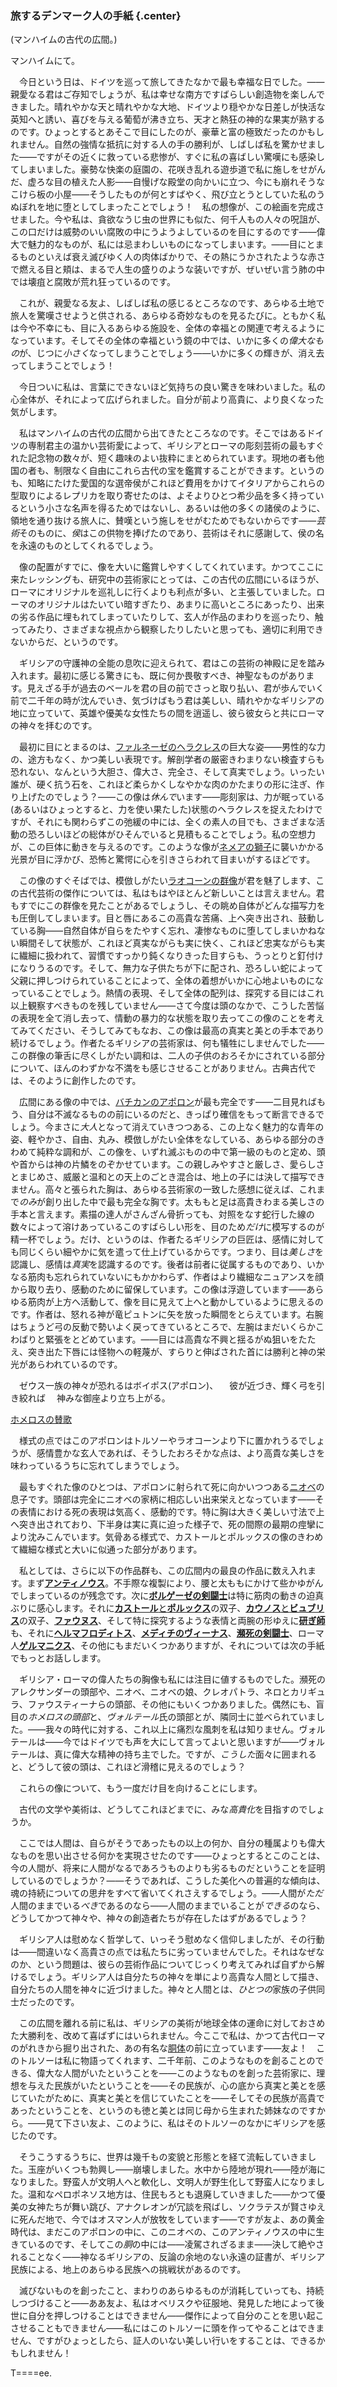 ### 旅するデンマーク人の手紙 {.center}

<p class="center">(マンハイムの古代の広間。)</p>

<p class="right">マンハイムにて。</p>

　今日という日は、ドイツを巡って旅してきたなかで最も幸福な日でした。――親愛なる君はご存知でしょうが、私は幸せな南方ですばらしい創造物を楽しんできました。晴れやかな天と晴れやかな大地、ドイツより穏やかな日差しが快活な英知へと誘い、喜びを与える葡萄が沸き立ち、天才と熱狂の神的な果実が熟するのです。ひょっとするとあそこで目にしたのが、豪華と富の極致だったのかもしれません。自然の強情な抵抗に対する人の手の勝利が、しばしば私を驚かせました――ですがその近くに救っている悲惨が、すぐに私の喜ばしい驚嘆にも感染してしまいました。豪勢な快楽の庭園の、花咲き乱れる遊歩道で私に施しをせがんだ、虚ろな目の植えた人影――自慢げな殿堂の向かいに立つ、今にも崩れそうなこけら板の小屋――そうしたものが何とすばやく、飛び立とうとしていた私のうぬぼれを地に堕としてしまったことでしょう！　私の想像が、この絵画を完成させました。今や私は、貪欲なうじ虫の世界にも似た、何千人もの人々の呪詛が、この口だけは威勢のいい腐敗の中にうようよしているのを目にするのです――偉大で魅力的なものが、私には忌まわしいものになってしまいます。――目にとまるものといえば衰え滅びゆく人の肉体ばかりで、その熱にうかされたような赤さで燃える目と頬は、まるで人生の盛りのような装いですが、ぜいぜい言う肺の中では壊疽と腐敗が荒れ狂っているのです。

　これが、親愛なる友よ、しばしば私の感じるところなのです、あらゆる土地で旅人を驚嘆させようと供される、あらゆる奇妙なものを見るたびに。ともかく私は今や不幸にも、目に入るあらゆる施設を、全体の幸福との関連で考えるようになっています。そしてその全体の幸福という鏡の中では、いかに多くの*偉大なもの*が、じつに*小さく*なってしまうことでしょう――いかに多くの輝きが、消え去ってしまうことでしょう！

　今日ついに私は、言葉にできないほど気持ちの良い驚きを味わいました。私の心全体が、それによって広げられました。自分が前より高貴に、より良くなった気がします。

　私はマンハイムの古代の広間から出てきたところなのです。そこではあるドイツの専制君主の温かい芸術愛によって、ギリシアとローマの彫刻芸術の最もすぐれた記念物の数々が、短く趣味のよい抜粋にまとめられています。現地の者も他国の者も、制限なく自由にこれら古代の宝を鑑賞することができます。というのも、知略にたけた愛国的な選帝侯がこれほど費用をかけてイタリアからこれらの型取りによるレプリカを取り寄せたのは、よそよりひとつ希少品を多く持っているという小さな名声を得るためではないし、あるいは他の多くの諸侯のように、領地を通り抜ける旅人に、賛嘆という施しをせがむためでもないからです――*芸術*そのものに、*侯*はこの供物を捧げたのであり、芸術はそれに感謝して、侯の名を永遠のものとしてくれるでしょう。

　像の配置がすでに、像を大いに鑑賞しやすくしてくれています。かつてここに来たレッシングも、研究中の芸術家にとっては、この古代の広間にいるほうが、ローマにオリジナルを巡礼しに行くよりも利点が多い、と主張していました。ローマのオリジナルはたいてい暗すぎたり、あまりに高いところにあったり、出来の劣る作品に埋もれてしまっていたりして、玄人が作品のまわりを巡ったり、触ってみたり、さまざまな視点から観察したりしたいと思っても、適切に利用できないからだ、というのです。

　ギリシアの守護神の全能の息吹に迎えられて、君はこの芸術の神殿に足を踏み入れます。最初に感じる驚きにも、既に何か畏敬すべき、神聖なものがあります。見えざる手が過去のベールを君の目の前でさっと取り払い、君が歩んでいく前で二千年の時が沈んでいき、気づけばもう君は美しい、晴れやかなギリシアの地に立っていて、英雄や優美な女性たちの間を逍遥し、彼ら彼女らと共にローマの神々を拝むのです。

　最初に目にとまるのは、[ファルネーゼのヘラクレス](#hercules)の巨大な姿――男性的な力の、途方もなく、かつ美しい表現です。解剖学者の厳密きわまりない検査すらも恐れない、なんという大胆さ、偉大さ、完全さ、そして真実でしょう。いったい誰が、硬く抗う石を、これほど柔らかくしなやかな肉のかたまりの形に注ぎ、作り上げたのでしょう？――この像は*休んで*います――彫刻家は、力が眠っている(あるいはひょっとすると、力を使い果たした)状態のヘラクレスを捉えたわけですが、それにも関わらずこの弛緩の中には、全くの素人の目でも、さまざまな活動の恐ろしいほどの総体がひそんでいると見積もることでしょう。私の空想力が、この巨体に動きを与えるのです。このような像が[ネメアの獅子](#nemea_lion)に襲いかかる光景が目に浮かび、恐怖と驚愕に心を引きさらわれて目まいがするほどです。

　この像のすぐそばでは、模倣しがたい[ラオコーンの群像](#raokoon)が君を魅了します、この古代芸術の傑作については、私はもはやほとんど新しいことは言えません。君もすでにこの群像を見たことがあるでしょうし、その眺め自体がどんな描写力をも圧倒してしまいます。目と唇にあるこの高貴な苦痛、上へ突き出され、鼓動している胸――自然自体が自らをたやすく忘れ、凄惨なものに堕してしまいかねない瞬間そして状態が、これほど真実ながらも実に快く、これほど忠実ながらも実に繊細に扱われて、習慣ですっかり鈍くなりきった目すらも、うっとりと釘付けになりうるのです。そして、無力な子供たちが下に配され、恐ろしい蛇によって父親に押しつけられていることによって、全体の着想がいかに心地よいものになっていることでしょう。熱情の表現、そして全体の配列は、探究する目にはこれ以上観察すべきものを残していません――さて今度は頭のなかで、こうした苦悩の表現を全て消し去って、情動の暴力的な状態を取り去ってこの像のことを考えてみてください、そうしてみてもなお、この像は最高の真実と美との手本であり続けるでしょう。作者たるギリシアの芸術家は、何も犠牲にしませんでした――この群像の筆舌に尽くしがたい調和は、二人の子供のおろそかにされている部分について、ほんのわずかな不満をも感じさせることがありません。古典古代では、そのように創作したのです。

　広間にある像の中では、[バチカンのアポロン](#apolo)が最も完全です――二目見ればもう、自分は不滅なるものの前にいるのだと、きっぱり確信をもって断言できるでしょう。今まさに*大人*となって消えていきつつある、この上なく魅力的な青年の姿、軽やかさ、自由、丸み、模倣しがたい全体をなしている、あらゆる部分のきわめて純粋な調和が、この像を、いずれ滅ぶものの中で第一級のものと定め、頭や首からは神の片鱗をのぞかせています。この親しみやすさと厳しさ、愛らしさとまじめさ、威厳と温和との天上のごとき混合は、地上の子には決して描写できません。高々と張られた胸は、あらゆる芸術家の一致した感想に従えば、これまで*のみ*が創り出した中で最も完全な胸です。太ももと足は高貴きわまる美しさの手本と言えます。素描の達人がさんざん骨折っても、対照をなす蛇行した線の数々によって溶けあっているこのすばらしい形を、目のため*だけ*に模写するのが精一杯でしょう。だけ、というのは、作者たるギリシアの巨匠は、感情に対しても同じくらい細やかに気を遣って仕上げているからです。つまり、目は*美しさ*を認識し、感情は*真実*を認識するのです。後者は前者に従属するものであり、いかなる筋肉も忘れられていないにもかかわらず、作者はより繊細なニュアンスを顔から取り去り、感動のために留保しています。この像は浮遊しています――あらゆる筋肉が上方へ活動して、像を目に見えて上へと動かしているように思えるのです。作者は、怒れる神が竜ピュトンに矢を放った瞬間をとらえています。右腕はちょうど弓の反動で勢いよく戻ってきているところで、左腕はまだいくらかこわばりと緊張をとどめています。――目には高貴な不興と揺るがぬ狙いをたたえ、突き出た下唇には怪物への軽蔑が、すらりと伸ばされた首には勝利と神の栄光があらわれているのです。

　ゼウス一族の神々が恐れるはボイポス(アポロン)、
　彼が近づき、輝く弓を引き絞れば
　神みな御座より立ち上がる。
　<p class="right"><a href="#homer">ホメロスの賛歌</a></p>

　様式の点ではこのアポロンはトルソーやラオコーンより下に置かれうるでしょうが、感情豊かな玄人であれば、そうしたおろそかな点は、より高貴な美しさを味わっているうちに忘れてしまうでしょう。

　最もすぐれた像のひとつは、アポロンに射られて死に向かいつつある[ニオベ](#niobe)の息子です。頭部は完全にニオベの家柄に相応しい出来栄えとなっています――その表情における死の表現は気高く、感動的です。特に胸は大きく美しい寸法で上へ突き出されており、下半身は実に真に迫った様子で、死の間際の最期の痙攣により沈みこんでいます。気骨ある様式で、カストールとポルックスの像のきわめて繊細な様式と大いに似通った部分があります。

　私としては、さらに以下の作品群も、この広間内の最良の作品に数え入れます。まず[**アンティノウス**](#antinous)。不手際な複製により、腰と太ももにかけて些かゆがんでしまっているのが残念です。次に[**ボルゲーゼの剣闘士**](#borghese)は特に筋肉の動きの迫真ぶりに感心します。それに[**カストール**と**ポルックス**](#kastor_pollux)の双子、[**カウノス**と**ビュブリス**](#kaunus_biblis)の双子、[**ファウヌス**](#faunus)、そして特に探究するような表情と両腕の形ゆえに[**研ぎ師**](#schleifer)も、それに[**ヘルマフロディトス**](#hermaphrodit)、[**メディチのヴィーナス**](#medici_venus)、[**瀕死の剣闘士**](#fechter)、ローマ人[**ゲルマニクス**](#germanicus)、その他にもまだいくつかありますが、それについては次の手紙でもっとお話しします。

　ギリシア・ローマの偉人たちの胸像も私には注目に値するものでした。瀕死のアレクサンダーの頭部や、ニオベ、ニオベの娘、クレオパトラ、ネロとカリギュラ、ファウスティーナらの頭部、その他にもいくつかありました。偶然にも、盲目の*ホメロスの頭部*と、*ヴォルテール*氏の頭部とが、隣同士に並べられていました。――我々の時代に対する、これ以上に痛烈な風刺を私は知りません。ヴォルテールは――今ではドイツでも声を大にして言ってよいと思いますが――ヴォルテールは、真に偉大な精神の持ち主でした。ですが、*こうした*面々に囲まれると、どうして彼の頭は、これほど滑稽に見えるのでしょう？

　これらの像について、もう一度だけ目を向けることにします。

　古代の文学や美術は、どうしてこれほどまでに、みな*高貴化*を目指すのでしょうか。

　ここでは人間は、自らがそうであったもの以上の何か、自分の種属よりも偉大なものを思い出させる何かを実現させたのです――ひょっとするとこのことは、今の人間が、将来に人間がなるであろうものよりも劣るものだということを証明しているのでしょうか？――そうであれば、こうした美化への普遍的な傾向は、魂の持続についての思弁をすべて省いてくれさえするでしょう。――人間が*ただ*人間のままでいる*べき*であるのなら――人間のままでいることが*できる*のなら、どうしてかつて神々や、神々の創造者たちが存在したはずがあるでしょう？

　ギリシア人は慰めなく哲学して、いっそう慰めなく信仰しましたが、その行動は――間違いなく高貴さの点では私たちに劣っていませんでした。それはなぜなのか、という問題は、彼らの芸術作品についてじっくり考えてみれば自ずから解けるでしょう。ギリシア人は自分たちの神々を単により高貴な人間として描き、自分たちの人間を神々に近づけました。神々と人間とは、*ひとつの*家族の子供同士だったのです。

　この広間を離れる前に私は、ギリシアの美術が地球全体の運命に対しておさめた大勝利を、改めて喜ばずにはいられません。今ここで私は、かつて古代ローマのがれきから掘り出された、あの有名な[胴体](#torso)の前に立っています――友よ！　このトルソーは私に物語ってくれます、二千年前、このようなものを創ることのできる、偉大な人間がいたということを――このようなものを創った芸術家に、理想を与えた民族がいたということを――その民族が、心の底から真実と美とを感じていたがために、真実と美とを信じていたことを――そしてその民族が高貴であったということを、というのも徳と美とは同じ母から生まれた姉妹なのですから。――見て下さい友よ、このように、私はそのトルソーのなかにギリシアを感じたのです。

　そうこうするうちに、世界は幾千もの変貌と形態とを経て流転していきました。玉座がいくつも勃興し――崩壊しました。水中から陸地が現れ――陸が海になりました。野蛮人が文明人へと軟化し、文明人が野生化して野蛮人になりました。温和なペロポネソス地方は、住民もろとも退廃していきました――かつて優美の女神たちが舞い跳び、アナクレオンが冗談を飛ばし、ソクラテスが賢さゆえに死んだ地で、今ではオスマン人が放牧をしています――ですが友よ、あの黄金時代は、まだこのアポロンの中に、このニオベの、このアンティノウスの中に生きているのです、そしてこの*胴*の中には――凌駕されざるまま――決して絶やされることなく――神なるギリシアの、反論の余地のない永遠の証書が、ギリシア民族による、地上のあらゆる民族への挑戦状があるのです。

　滅びないものを創ったこと、まわりのあらゆるものが消耗していっても、持続しつづけること――ああ友よ、私はオベリスクや征服地、発見した地によって後世に自分を押しつけることはできません――傑作によって自分のことを思い起こさせることもできません――私にはこのトルソーに頭を作ってやることはできません、ですがひょっとしたら、証人のいない美しい行いをすることは、できるかもしれません！

T====ee.